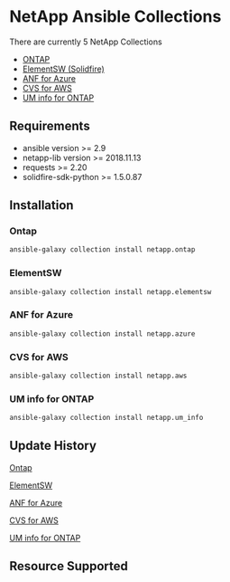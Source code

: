 # NetApp Ansible Collections

There are currently 5 NetApp Collections
* [ONTAP](https://galaxy.ansible.com/netapp/ontap)
* [ElementSW (Solidfire)](https://galaxy.ansible.com/netapp/elementsw)
* [ANF for Azure](https://galaxy.ansible.com/netapp/azure)
* [CVS for AWS](https://galaxy.ansible.com/netapp/aws)
* [UM info for ONTAP](https://galaxy.ansible.com/netapp/um_info)

## Requirements
- ansible version >= 2.9
- netapp-lib version >= 2018.11.13
- requests >= 2.20
- solidfire-sdk-python >= 1.5.0.87

## Installation
### Ontap
```bash
ansible-galaxy collection install netapp.ontap
```
### ElementSW
```bash
ansible-galaxy collection install netapp.elementsw
```
### ANF for Azure
```bash
ansible-galaxy collection install netapp.azure
```
### CVS for AWS
```bash
ansible-galaxy collection install netapp.aws
```
### UM info for ONTAP
```bash
ansible-galaxy collection install netapp.um_info
```

## Update History
[Ontap](https://github.com/ansible/ansible_collections_netapp/blob/master/ansible_collections/netapp/ontap/README.md)

[ElementSW](https://github.com/ansible-collections/ansible_collections_netapp/blob/master/ansible_collections/netapp/elementsw/README.md)

[ANF for Azure](https://github.com/ansible-collections/ansible_collections_netapp/blob/master/ansible_collections/netapp/azure/README.md)

[CVS for AWS](https://github.com/ansible-collections/ansible_collections_netapp/blob/master/ansible_collections/netapp/aws/README.md)

[UM info for ONTAP](https://github.com/ansible-collections/ansible_collections_netapp/blob/master/ansible_collections/netapp/um_info/README.md)

## Resource Supported
